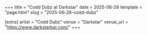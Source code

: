 +++
title = "Codd Dubz at Darkstar"
date = 2025-06-28
template = "page.html"
slug = "2025-06-28-codd-dubz"

[extra]
artist = "Codd Dubz"
venue = "Darkstar"
venue_url = "https://www.darkstarbar.com/"
+++
